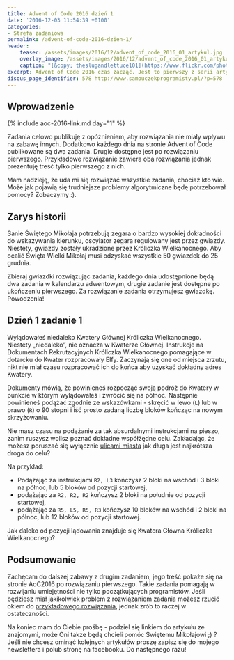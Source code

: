 ```yaml
---
title: Advent of Code 2016 dzień 1
date: '2016-12-03 11:54:39 +0100'
categories:
- Strefa zadaniowa
permalink: /advent-of-code-2016-dzien-1/
header:
    teaser: /assets/images/2016/12/advent_of_code_2016_01_artykul.jpg
    overlay_image: /assets/images/2016/12/advent_of_code_2016_01_artykul.jpg
    caption: "[&copy; theslugandlettuce101](https://www.flickr.com/photos/theslugandlettuce101/8422854662/sizes/l)"
excerpt: Advent of Code 2016 czas zacząć. Jest to pierwszy z serii artykułów, które poświęcone będą zadaniom z AoC20016. Dzisiaj pomagamy Mikołajowi dotrzeć do Kwatery Głównej Króliczka Wielkanocnego.
disqus_page_identifier: 578 http://www.samouczekprogramisty.pl/?p=578
---
```


## Wprowadzenie

{% include aoc-2016-link.md day="1" %}

Zadania celowo publikuję z opóźnieniem, aby rozwiązania nie miały wpływu na zabawę innych. Dodatkowo każdego dnia na stronie Advent of Code publikowane są dwa zadania. Drugie dostępne jest po rozwiązaniu pierwszego. Przykładowe rozwiązanie zawiera oba rozwiązania jednak prezentuję treść tylko pierwszego z nich.

Mam nadzieję, że uda mi się rozwiązać wszystkie zadania, chociaż kto wie. Może jak pojawią się trudniejsze problemy algorytmiczne będę potrzebował pomocy? Zobaczymy :).

## Zarys historii

Sanie Świętego Mikołaja potrzebują zegara o bardzo wysokiej dokładności do wskazywania kierunku, oscylator zegara regulowany jest przez gwiazdy. Niestety, gwiazdy zostały ukradzione przez Króliczka Wielkanocnego. Aby ocalić Święta Wielki Mikołaj musi odzyskać wszystkie 50 gwiazdek do 25 grudnia.

Zbieraj gwiazdki rozwiązując zadania, każdego dnia udostępnione będą dwa zadania w kalendarzu adwentowym, drugie zadanie jest dostępne po ukończeniu pierwszego. Za rozwiązanie zadania otrzymujesz gwiazdkę. Powodzenia!

## Dzień 1 zadanie 1

Wylądowałeś niedaleko Kwatery Głównej Króliczka Wielkanocnego. Niestety „niedaleko”, nie oznacza w Kwaterze Głównej. Instrukcje na Dokumentach Rekrutacyjnych Króliczka Wielkanocnego pomagające w dotarcku do Kwater rozpracowały Elfy. Zaczynają się one od miejsca zrzutu, nikt nie miał czasu rozpracować ich do końca aby uzyskać dokładny adres Kwatery.

Dokumenty mówią, że powinieneś rozpocząć swoją podróż do Kwatery w punkcie w którym wylądowałeś i zwrócić się na północ. Następnie powinieneś podążać zgodnie ze wskazówkami - skręcić w lewo (`L`) lub w prawo (`R`) o 90 stopni i iść prosto zadaną liczbę bloków kończąc na nowym skrzyżowaniu.

Nie masz czasu na podążanie za tak absurdalnymi instrukcjami na pieszo, zanim ruszysz wolisz poznać dokładne współżędne celu. Zakładając, że możesz poruszać się wyłącznie [ulicami miasta](https://en.wikipedia.org/wiki/Taxicab_geometry) jak długa jest najkrótsza droga do celu?

Na przykład:

- Podążając za instrukcjami `R2, L3` kończysz 2 bloki na wschód i 3 bloki na północ, lub 5 bloków od pozycji startowej,
- podążając za `R2, R2, R2` kończysz 2 bloki na południe od pozycji startowej,
- podążając za `R5, L5, R5, R3` kończysz 10 bloków na wschód i 2 bloki na północ, lub 12 bloków od pozycji startowej.


Jak daleko od pozycji lądowania znajduje się Kwatera Główna Króliczka Wielkanocnego?

## Podsumowanie

Zachęcam do dalszej zabawy z drugim zadaniem, jego treść pokaże się na stronie AoC2016 po rozwiązaniu pierwszego. Takie zadania pomagają w rozwijaniu umiejętności nie tylko początkujących programistów. Jeśli będziesz miał jakikolwiek problem z rozwiązaniem zadania możesz rzucić okiem do [przykładowego rozwiązania](https://github.com/SamouczekProgramisty/StrefaZadaniowaSamouka/tree/master/05_aoc_2016/src/main/java/pl/samouczekprogramisty/szs/aoc2016/day01), jednak zrób to raczej w ostateczności.

Na koniec mam do Ciebie prośbę - podziel się linkiem do artykułu ze znajomymi, może Oni także będą chcieli pomóc Świętemu Mikołajowi ;) ? Jeśli nie chcesz ominąć kolejnych artykułów proszę zapisz się do mojego newslettera i polub stronę na facebooku. Do następnego razu!
